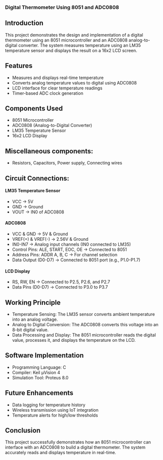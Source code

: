### **Digital Thermometer Using 8051 and ADC0808**
## Introduction
This project demonstrates the design and implementation of a digital thermometer using an 8051 microcontroller and an ADC0808 analog-to-digital converter. The system measures temperature using an LM35 temperature sensor and displays the result on a 16x2 LCD screen.

## Features
- Measures and displays real-time temperature
- Converts analog temperature values to digital using ADC0808
- LCD interface for clear temperature readings
- Timer-based ADC clock generation

## Components Used
- 8051 Microcontroller
- ADC0808 (Analog-to-Digital Converter)
- LM35 Temperature Sensor
- 16x2 LCD Display

## Miscellaneous components: 
- Resistors, Capacitors, Power supply, Connecting wires

## Circuit Connections:
#### LM35 Temperature Sensor
- VCC → 5V
- GND → Ground
- VOUT → IN0 of ADC0808
#### ADC0808
- VCC & GND → 5V & Ground
- VREF(+) & VREF(-) → 2.56V & Ground
- IN0-IN7 → Analog input channels (IN0 connected to LM35)
- Control Pins: ALE, START, EOC, OE → Connected to 8051
- Address Pins: ADDR A, B, C → For channel selection
- Data Output (D0-D7) → Connected to 8051 port (e.g., P1.0-P1.7)
#### LCD Display
- RS, RW, EN → Connected to P2.5, P2.6, and P2.7
- Data Pins (D0-D7) → Connected to P3.0 to P3.7

## Working Principle
- Temperature Sensing: The LM35 sensor converts ambient temperature into an analog voltage.
- Analog to Digital Conversion: The ADC0808 converts this voltage into an 8-bit digital value.
- Data Processing and Display: The 8051 microcontroller reads the digital value, processes it, and displays the temperature on the LCD.

## Software Implementation
- Programming Language: C
- Compiler: Keil µVision 4
- Simulation Tool: Proteus 8.0

## Future Enhancements
- Data logging for temperature history
- Wireless transmission using IoT integration
- Temperature alerts for high/low thresholds

## Conclusion
This project successfully demonstrates how an 8051 microcontroller can interface with an ADC0808 to build a digital thermometer. The system accurately reads and displays temperature in real-time.

